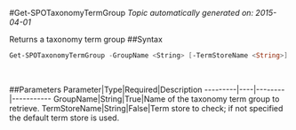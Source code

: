 #Get-SPOTaxonomyTermGroup
*Topic automatically generated on: 2015-04-01*

Returns a taxonomy term group
##Syntax
```powershell
Get-SPOTaxonomyTermGroup -GroupName <String> [-TermStoreName <String>]
```
&nbsp;

##Parameters
Parameter|Type|Required|Description
---------|----|--------|-----------
GroupName|String|True|Name of the taxonomy term group to retrieve.
TermStoreName|String|False|Term store to check; if not specified the default term store is used.
